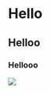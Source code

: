# Hello
## Helloo
### Hellooo
![](https://3.bp.blogspot.com/-IgbP2cYlcrw/XF7bxdYbryI/AAAAAAAAAvc/LciOIEpZe2gnngBIc9FTED9Zc_wf8OcGwCLcBGAs/s1600/whatsapp%2Bdp%2Bfor%2Bgirls%2B11.jpeg)
